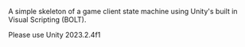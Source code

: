 A simple skeleton of a game client state machine using Unity's built in Visual Scripting (BOLT).

Please use Unity 2023.2.4f1
